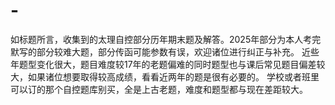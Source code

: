 # -
如标题所言，收集到的太理自控部分历年期末题及解答。2025年部分为本人考完默写的部分较难大题，部分传函可能参数有误，欢迎诸位进行纠正与补充。
近些年题型变化很大，题目难度较17年的老题偏难的同时题型也与课后常见题目偏差较大，如果诸位想要取得较高成绩，看看近两年的题是很有必要的。
学校或者班里可以订的那个自控题库别买，全是上古老题，难度和题型都与现在差距较大。
